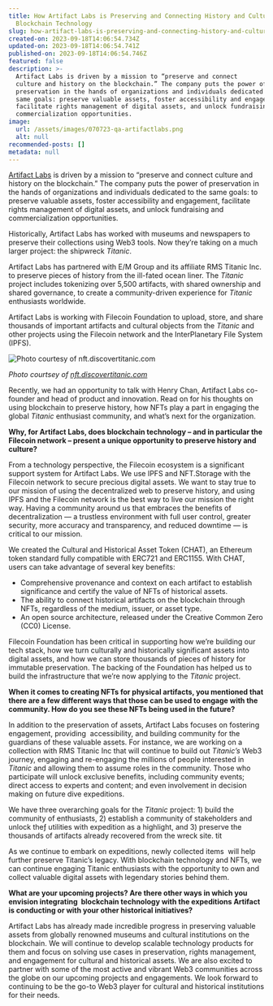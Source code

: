 ```yaml
---
title: How Artifact Labs is Preserving and Connecting History and Culture with
  Blockchain Technology
slug: how-artifact-labs-is-preserving-and-connecting-history-and-culture-using-the-blockchain
created-on: 2023-09-18T14:06:54.734Z
updated-on: 2023-09-18T14:06:54.741Z
published-on: 2023-09-18T14:06:54.746Z
featured: false
description: >-
  Artifact Labs is driven by a mission to “preserve and connect
  culture and history on the blockchain.” The company puts the power of
  preservation in the hands of organizations and individuals dedicated to the
  same goals: preserve valuable assets, foster accessibility and engagement,
  facilitate rights management of digital assets, and unlock fundraising and
  commercialization opportunities.
image:
  url: /assets/images/070723-qa-artifactlabs.png
  alt: null
recommended-posts: []
metadata: null
---
```


[Artifact Labs](https://www.artifactlabs.com/) is driven by a mission to “preserve and connect culture and history on the blockchain.” The company puts the power of preservation in the hands of organizations and individuals dedicated to the same goals: to preserve valuable assets, foster accessibility and engagement, facilitate rights management of digital assets, and unlock fundraising and commercialization opportunities.

Historically, Artifact Labs has worked with museums and newspapers to preserve their collections using Web3 tools. Now they’re taking on a much larger project: the shipwreck _Titanic_.

Artifact Labs has partnered with E/M Group and its affiliate RMS Titanic Inc. to preserve pieces of history from the ill-fated ocean liner. The _Titanic_ project includes tokenizing over 5,500 artifacts, with shared ownership and shared governance, to create a community-driven experience for _Titanic_ enthusiasts worldwide.

Artifact Labs is working with Filecoin Foundation to upload, store, and share thousands of important artifacts and cultural objects from the _Titanic_ and other projects using the Filecoin network and the InterPlanetary File System (IPFS).

![Photo courtesy of nft.discovertitanic.com ](/assets/images/image1.png)

_Photo courtsey of [nft.discovertitanic.com](http://nft.discovertitanic.com/)_

Recently, we had an opportunity to talk with Henry Chan, Artifact Labs co-founder and head of product and innovation. Read on for his thoughts on using blockchain to preserve history, how NFTs play a part in engaging the global _Titanic_ enthusiast community, and what’s next for the organization.

**Why, for Artifact Labs, does blockchain technology – and in particular the Filecoin network – present a unique opportunity to preserve history and culture?**

From a technology perspective, the Filecoin ecosystem is a significant support system for Artifact Labs. We use IPFS and NFT.Storage with the Filecoin network to secure precious digital assets. We want to stay true to our mission of using the decentralized web to preserve history, and using IPFS and the Filecoin network is the best way to live our mission the right way. Having a community around us that embraces the benefits of decentralization — a trustless environment with full user control, greater security, more accuracy and transparency, and reduced downtime — is critical to our mission.

We created the Cultural and Historical Asset Token (CHAT), an Ethereum token standard fully compatible with ERC721 and ERC1155. With CHAT, users can take advantage of several key benefits:

- Comprehensive provenance and context on each artifact to establish significance and certify the value of NFTs of historical assets.
- The ability to connect historical artifacts on the blockchain through NFTs, regardless of the medium, issuer, or asset type.
- An open source architecture, released under the Creative Common Zero (CC0) License.

Filecoin Foundation has been critical in supporting how we’re building our tech stack, how we turn culturally and historically significant assets into digital assets, and how we can store thousands of pieces of history for immutable preservation. The backing of the Foundation has helped us to build the infrastructure that we’re now applying to the _Titanic_ project.

**When it comes to creating NFTs for physical artifacts, you mentioned that there are a few different ways that those can be used to engage with the community. How do you see these NFTs being used in the future?**

In addition to the preservation of assets, Artifact Labs focuses on fostering engagement, providing  accessibility, and building community for the guardians of these valuable assets. For instance, we are working on a collection with RMS Titanic Inc that will continue to build out _Titanic’s_ Web3 journey, engaging and re-engaging the millions of people interested in _Titanic_ and allowing them to assume roles in the community. Those who participate will unlock exclusive benefits, including community events; direct access to experts and content; and even involvement in decision making on future dive expeditions.

We have three overarching goals for the _Titanic_ project: 1) build the community of enthusiasts, 2) establish a community of stakeholders and unlock theƒ utilities with expedition as a highlight, and 3) preserve the thousands of artifacts already recovered from the wreck site. tit

As we continue to embark on expeditions, newly collected items  will help further preserve Titanic’s legacy. With blockchain technology and NFTs, we can continue engaging Titanic enthusiasts with the opportunity to own and collect valuable digital assets with legendary stories behind them.

**What are your upcoming projects? Are there other ways in which you envision integrating  blockchain technology with the expeditions Artifact is conducting or with your other historical initiatives?**

Artifact Labs has already made incredible progress in preserving valuable assets from globally renowned museums and cultural institutions on the blockchain. We will continue to develop scalable technology products for them and focus on solving use cases in preservation, rights management, and engagement for cultural and historical assets. We are also excited to partner with some of the most active and vibrant Web3 communities across the globe on our upcoming projects and engagements. We look forward to continuing to be the go-to Web3 player for cultural and historical institutions for their needs.
